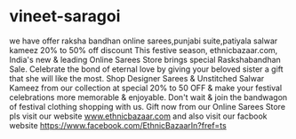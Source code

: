 vineet-saragoi
==============

we have offer raksha bandhan online sarees,punjabi suite,patiyala salwar kameez  20% to 50% off discount This festive season, ethnicbazaar.com, India's new &amp; leading Online Sarees Store brings special Raskshabandhan Sale. Celebrate the bond of eternal love by giving your beloved sister a gift that she will like the most. Shop Designer Sarees &amp; Unstitched Salwar Kameez from our collection at special 20% to 50 OFF &amp; make your festival celebrations more memorable &amp; enjoyable. Don't wait &amp; join the bandwagon of festival clothing shopping with us. Gift now from our Online Sarees Store pls visit our website www.ethnicbazaar.com  and also visit our facbook website https://www.facebook.com/EthnicBazaarIn?fref=ts
